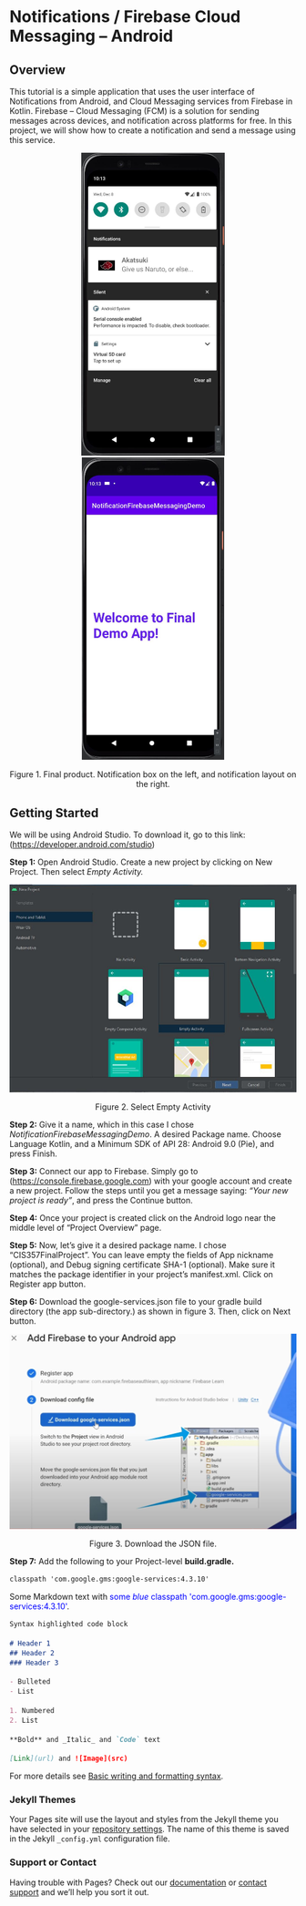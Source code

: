 # Notifications / Firebase Cloud Messaging – Android

## Overview

This tutorial is a simple application that uses the user interface of Notifications from Android, and Cloud Messaging services from Firebase in Kotlin. Firebase – Cloud Messaging (FCM) is a solution for sending messages across devices, and notification across platforms for free. In this project, we will show how to create a notification and send a message using this service.

<p align="center">
  <img src="images/virtual_phone.JPG" width="252" alt="Sublime's custom image" />
  <img src="images/virtual_phone2.JPG" width="250" />
</p>

<p align="center">
  Figure 1. Final product. Notification box on the left, and notification layout on the right.
</p>

## Getting Started

We will be using Android Studio. To download it, go to this link: (https://developer.android.com/studio)

**Step 1:** Open Android Studio. Create a new project by clicking on New Project. Then select *Empty Activity.*

<p align="center">
  <img src="images/Android_studio2.JPG" width="800" alt="Sublime's custom image" />
</p>
<p align="center">
  Figure 2. Select Empty Activity
</p>

**Step 2:** Give it a name, which in this case I chose *NotificationFirebaseMessagingDemo*. A desired Package name. Choose Language Kotlin, and a Minimum SDK of API 28: Android 9.0 (Pie), and press Finish.

**Step 3:** Connect our app to Firebase. Simply go to (https://console.firebase.google.com) with your google account and create a new project. Follow the steps until you get a message saying: *“Your new project is ready”*, and press the Continue button.

**Step 4:** Once your project is created click on the Android logo near the middle level of “Project Overview” page.

**Step 5:** Now, let’s give it a desired package name. I chose “CIS357FinalProject”. You can leave empty the fields of App nickname (optional), and Debug signing certificate SHA-1 (optional). Make sure it matches the package identifier in your project’s manifest.xml. Click on Register app button.

**Step 6:** Download the google-services.json file to your gradle build directory (the app sub-directory.) as shown in figure 3. Then, click on Next button.

<p align="center">
  <img src="images/Firebase3.JPG" width="700" alt="Sublime's custom image" />
</p>
<p align="center">
  Figure 3. Download the JSON file.
</p>

**Step 7:** Add the following to your Project-level **build.gradle.**

```markdown
classpath 'com.google.gms:google-services:4.3.10'
```
<p>Some Markdown text with <span style="color:blue">some <em>blue</em> classpath 'com.google.gms:google-services:4.3.10'</span>.</p>



```markdown
Syntax highlighted code block

# Header 1
## Header 2
### Header 3

- Bulleted
- List

1. Numbered
2. List

**Bold** and _Italic_ and `Code` text

[Link](url) and ![Image](src)
```

For more details see [Basic writing and formatting syntax](https://docs.github.com/en/github/writing-on-github/getting-started-with-writing-and-formatting-on-github/basic-writing-and-formatting-syntax).

### Jekyll Themes

Your Pages site will use the layout and styles from the Jekyll theme you have selected in your [repository settings](https://github.com/JhosephR/CIS357_FinalProjectDemo/settings/pages). The name of this theme is saved in the Jekyll `_config.yml` configuration file.

### Support or Contact

Having trouble with Pages? Check out our [documentation](https://docs.github.com/categories/github-pages-basics/) or [contact support](https://support.github.com/contact) and we’ll help you sort it out.
